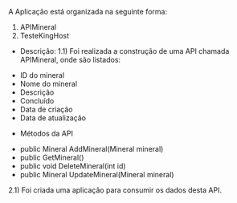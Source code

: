 A Aplicação está organizada na seguinte forma:

1) APIMineral
2) TesteKingHost



* Descrição:
1.1) Foi realizada a construção de uma API chamada APIMineral, onde são listados:
 - ID do mineral
 - Nome do mineral
 - Descrição
 - Concluído
 - Data de criação
 - Data de atualização
 
 
 
* Métodos da API
- public Mineral AddMineral(Mineral mineral)
- public GetMineral()
- public void DeleteMineral(int id)
- public Mineral UpdateMineral(Mineral mineral)



2.1)
Foi criada uma aplicação para consumir os dados desta API.
